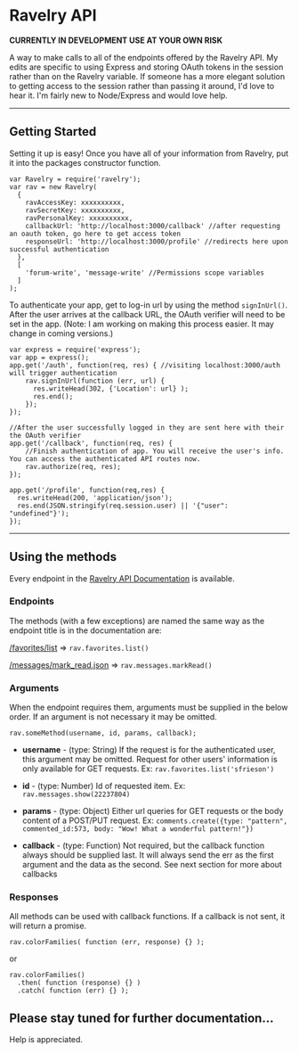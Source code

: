 # Ravelry API

**CURRENTLY IN DEVELOPMENT USE AT YOUR OWN RISK**

A way to make calls to all of the endpoints offered by the Ravelry API.
My edits are specific to using Express and storing OAuth tokens in the session rather than on the Ravelry variable. If someone has a more elegant solution to getting access to the session rather than passing it around, I'd love to hear it. I'm fairly new to Node/Express and would love help.

--------------------------------------------------------------------------------

## Getting Started

Setting it up is easy! Once you have all of your information from Ravelry, put it into the packages constructor function.

```
var Ravelry = require('ravelry');
var rav = new Ravelry(
  {
    ravAccessKey: xxxxxxxxxx,
    ravSecretKey: xxxxxxxxxx,
    ravPersonalKey: xxxxxxxxxx,
    callbackUrl: 'http://localhost:3000/callback' //after requesting an oauth token, go here to get access token
    responseUrl: 'http://localhost:3000/profile' //redirects here upon successful authentication
  },
  [
    'forum-write', 'message-write' //Permissions scope variables
  ]
);
```

To authenticate your app, get to log-in url by using the method `signInUrl()`. After the user arrives at the callback URL, the OAuth verifier will need to be set in the app. (Note: I am working on making this process easier. It may change in coming versions.)

```
var express = require('express');
var app = express();
app.get('/auth', function(req, res) { //visiting localhost:3000/auth will trigger authentication
    rav.signInUrl(function (err, url) {
      res.writeHead(302, {'Location': url} );
      res.end();
    });
});

//After the user successfully logged in they are sent here with their the OAuth verifier
app.get('/callback', function(req, res) {
    //Finish authentication of app. You will receive the user's info. You can access the authenticated API routes now.
    rav.authorize(req, res);
});

app.get('/profile', function(req,res) {
  res.writeHead(200, 'application/json');
  res.end(JSON.stringify(req.session.user) || '{"user": "undefined"}');
});
```

--------------------------------------------------------------------------------

## Using the methods

Every endpoint in the [Ravelry API Documentation](http://www.ravelry.com/api) is available.

### Endpoints

The methods (with a few exceptions) are named the same way as the endpoint title is in the documentation are:

[/favorites/list](http://www.ravelry.com/api#favorites_list) => `rav.favorites.list()`

[/messages/mark_read.json](http://www.ravelry.com/api#messages_mark_read) => `rav.messages.markRead()`

### Arguments

When the endpoint requires them, arguments must be supplied in the below order. If an argument is not necessary it may be omitted.

```
rav.someMethod(username, id, params, callback);
```

- **username** - (type: String) If the request is for the authenticated user, this argument may be omitted. Request for other users' information is only available for GET requests. Ex: `rav.favorites.list('sfrieson')`

- **id** - (type: Number) Id of requested item. Ex: `rav.messages.show(22237804)`

- **params** - (type: Object) Either url queries for GET requests or the body content of a POST/PUT request. Ex: `comments.create({type: "pattern", commented_id:573, body: "Wow! What a wonderful pattern!"})`

- **callback** - (type: Function) Not required, but the callback function always should be supplied last. It will always send the err as the first argument and the data as the second. See next section for more about callbacks

### Responses

All methods can be used with callback functions. If a callback is not sent, it will return a promise.

```
rav.colorFamilies( function (err, response) {} );
```

or

```
rav.colorFamilies()
  .then( function (response) {} )
  .catch( function (err) {} );
```

## Please stay tuned for further documentation...

Help is appreciated.
